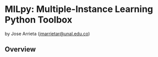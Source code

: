 MILpy: Multiple-Instance Learning Python Toolbox
================================================

by Jose Arrieta (<jmarrietar@unal.edu.co>)

Overview
--------